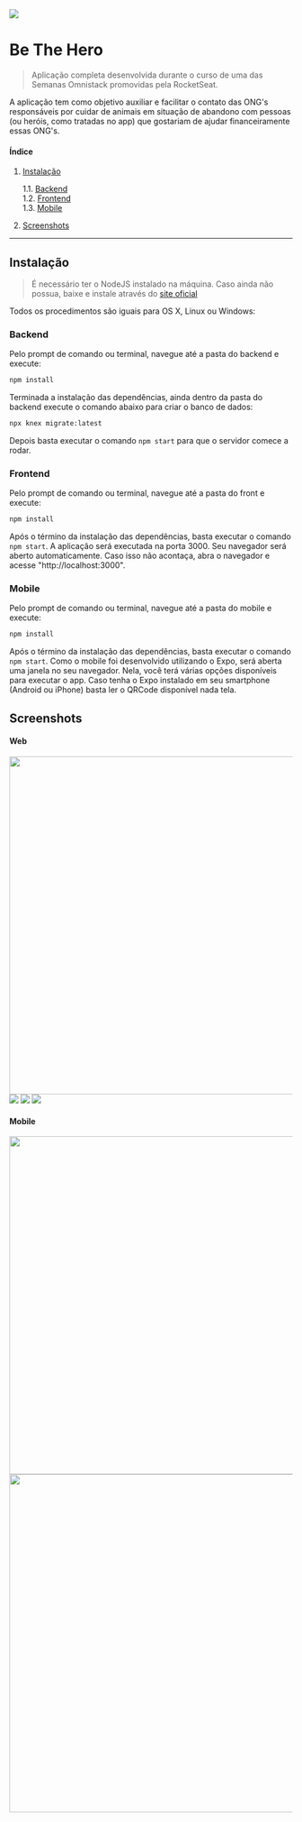 <img src="frontend/src/assets/logo.svg">

# Be The Hero
> Aplicação completa desenvolvida durante o curso de uma das Semanas Omnistack promovidas pela RocketSeat.

A aplicação tem como objetivo auxiliar e facilitar o contato das ONG's responsáveis por cuidar de animais em situação de 
abandono com pessoas (ou heróis, como tratadas no app) que gostariam de ajudar financeiramente essas ONG's.


#### Índice
1. [Instalação](#install)

    1.1. [Backend](#backend)  
    1.2. [Frontend](#frontend)  
    1.3. [Mobile](#mobile)
  
2. [Screenshots](#screenshots)


*********************************

<div id='install'/> 

## Instalação
> É necessário ter o NodeJS instalado na máquina. Caso ainda não possua, baixe e instale através do [site oficial](https://nodejs.org/en/)

Todos os procedimentos são iguais para OS X, Linux ou Windows:


<div id='backend'/> 

### Backend

Pelo prompt de comando ou terminal, navegue até a pasta do backend e execute:
```sh
npm install
```
Terminada a instalação das dependências, ainda dentro da pasta do backend execute o comando abaixo para criar o banco de dados:
```sh
npx knex migrate:latest
```
Depois basta executar o comando ```npm start``` para que o servidor comece a rodar.


<div id='frontend'/> 

### Frontend

Pelo prompt de comando ou terminal, navegue até a pasta do front e execute:
```sh
npm install
```
Após o término da instalação das dependências, basta executar o comando ```npm start```. 
A aplicação será executada na porta 3000. Seu navegador será aberto automaticamente. Caso isso não acontaça,
abra o navegador e acesse "http://localhost:3000".


<div id='mobile'/> 

### Mobile

Pelo prompt de comando ou terminal, navegue até a pasta do mobile e execute:
```sh
npm install
```
Após o término da instalação das dependências, basta executar o comando ```npm start```.
Como o mobile foi desenvolvido utilizando o Expo, será aberta uma janela no seu navegador. Nela, você terá 
várias opções disponíveis para executar o app. Caso tenha o Expo instalado em seu smartphone (Android ou iPhone) 
basta ler o QRCode disponível nada tela. 


<div id='screenshots'/> 

## Screenshots

#### Web

<img src="/screenshots/web/MainPage.PNG" width="600"/>

<img src="/screenshots/web/RegisterPage.PNG" />

<img src="/screenshots/web/OngPage.PNG" />

<img src="/screenshots/web/NewIncidentPage.PNG" />



#### Mobile

<img src="/screenshots/mobile/MainPage.PNG" height="600" align="center"/>
<img src="/screenshots/mobile/DetailPage.PNG" height="600" align="center"/>

